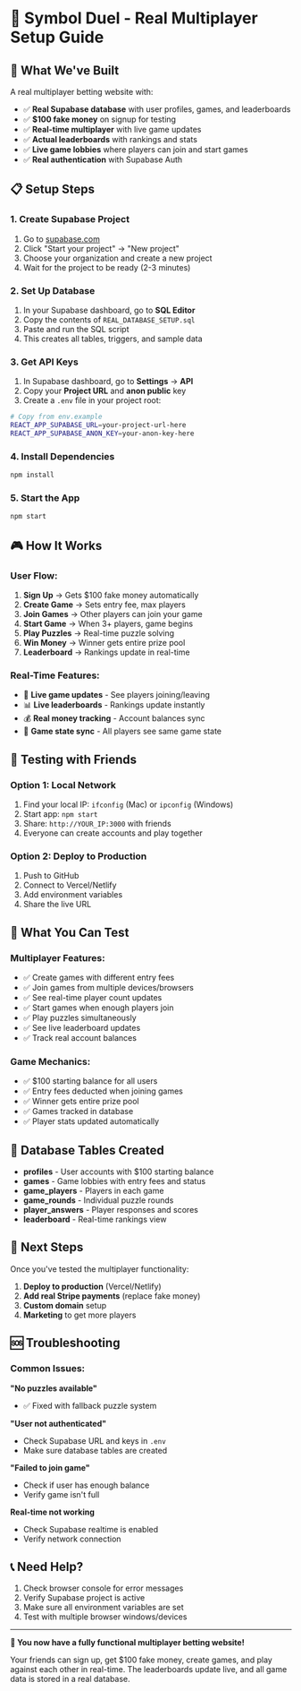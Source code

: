 # 🚀 Symbol Duel - Real Multiplayer Setup Guide

## 🎯 **What We've Built**

A real multiplayer betting website with:
- ✅ **Real Supabase database** with user profiles, games, and leaderboards
- ✅ **$100 fake money** on signup for testing
- ✅ **Real-time multiplayer** with live game updates
- ✅ **Actual leaderboards** with rankings and stats
- ✅ **Live game lobbies** where players can join and start games
- ✅ **Real authentication** with Supabase Auth

## 📋 **Setup Steps**

### **1. Create Supabase Project**

1. Go to [supabase.com](https://supabase.com)
2. Click "Start your project" → "New project"
3. Choose your organization and create a new project
4. Wait for the project to be ready (2-3 minutes)

### **2. Set Up Database**

1. In your Supabase dashboard, go to **SQL Editor**
2. Copy the contents of `REAL_DATABASE_SETUP.sql`
3. Paste and run the SQL script
4. This creates all tables, triggers, and sample data

### **3. Get API Keys**

1. In Supabase dashboard, go to **Settings** → **API**
2. Copy your **Project URL** and **anon public** key
3. Create a `.env` file in your project root:

```bash
# Copy from env.example
REACT_APP_SUPABASE_URL=your-project-url-here
REACT_APP_SUPABASE_ANON_KEY=your-anon-key-here
```

### **4. Install Dependencies**

```bash
npm install
```

### **5. Start the App**

```bash
npm start
```

## 🎮 **How It Works**

### **User Flow:**
1. **Sign Up** → Gets $100 fake money automatically
2. **Create Game** → Sets entry fee, max players
3. **Join Games** → Other players can join your game
4. **Start Game** → When 3+ players, game begins
5. **Play Puzzles** → Real-time puzzle solving
6. **Win Money** → Winner gets entire prize pool
7. **Leaderboard** → Rankings update in real-time

### **Real-Time Features:**
- 🔄 **Live game updates** - See players joining/leaving
- 📊 **Live leaderboards** - Rankings update instantly
- 💰 **Real money tracking** - Account balances sync
- 🎯 **Game state sync** - All players see same game state

## 🧪 **Testing with Friends**

### **Option 1: Local Network**
1. Find your local IP: `ifconfig` (Mac) or `ipconfig` (Windows)
2. Start app: `npm start`
3. Share: `http://YOUR_IP:3000` with friends
4. Everyone can create accounts and play together

### **Option 2: Deploy to Production**
1. Push to GitHub
2. Connect to Vercel/Netlify
3. Add environment variables
4. Share the live URL

## 🎯 **What You Can Test**

### **Multiplayer Features:**
- ✅ Create games with different entry fees
- ✅ Join games from multiple devices/browsers
- ✅ See real-time player count updates
- ✅ Start games when enough players join
- ✅ Play puzzles simultaneously
- ✅ See live leaderboard updates
- ✅ Track real account balances

### **Game Mechanics:**
- ✅ $100 starting balance for all users
- ✅ Entry fees deducted when joining games
- ✅ Winner gets entire prize pool
- ✅ Games tracked in database
- ✅ Player stats updated automatically

## 🔧 **Database Tables Created**

- **profiles** - User accounts with $100 starting balance
- **games** - Game lobbies with entry fees and status
- **game_players** - Players in each game
- **game_rounds** - Individual puzzle rounds
- **player_answers** - Player responses and scores
- **leaderboard** - Real-time rankings view

## 🚀 **Next Steps**

Once you've tested the multiplayer functionality:

1. **Deploy to production** (Vercel/Netlify)
2. **Add real Stripe payments** (replace fake money)
3. **Custom domain** setup
4. **Marketing** to get more players

## 🆘 **Troubleshooting**

### **Common Issues:**

**"No puzzles available"**
- ✅ Fixed with fallback puzzle system

**"User not authenticated"**
- Check Supabase URL and keys in `.env`
- Make sure database tables are created

**"Failed to join game"**
- Check if user has enough balance
- Verify game isn't full

**Real-time not working**
- Check Supabase realtime is enabled
- Verify network connection

## 📞 **Need Help?**

1. Check browser console for error messages
2. Verify Supabase project is active
3. Make sure all environment variables are set
4. Test with multiple browser windows/devices

---

**🎉 You now have a fully functional multiplayer betting website!**

Your friends can sign up, get $100 fake money, create games, and play against each other in real-time. The leaderboards update live, and all game data is stored in a real database.
